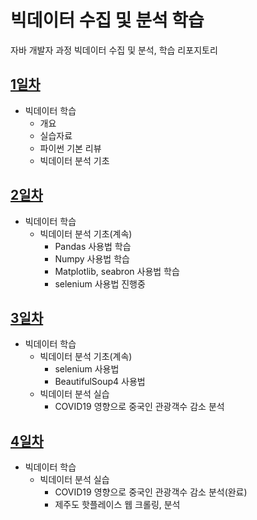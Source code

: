 # 빅데이터 수집 및 분석 학습

자바 개발자 과정 빅데이터 수집 및 분석, 학습 리포지토리

## [1일차](https://github.com/zzzissu/bigdata-analysis2024/blob/main/day01.md)

- 빅데이터 학습
  - 개요
  - 실습자료
  - 파이썬 기본 리뷰
  - 빅데이터 분석 기초

## [2일차](https://github.com/zzzissu/bigdata-analysis2024/blob/main/day02.md)

- 빅데이터 학습
  - 빅데이터 분석 기초(계속)
    - Pandas 사용법 학습
    - Numpy 사용법 학습
    - Matplotlib, seabron 사용법 학습
    - selenium 사용법 진행중

## [3일차](https://github.com/zzzissu/bigdata-analysis2024/blob/main/day03.md)

- 빅데이터 학습
  - 빅데이터 분석 기초(계속)
    - selenium 사용법
    - BeautifulSoup4 사용법
  - 빅데이터 분석 실습
    - COVID19 영향으로 중국인 관광객수 감소 분석

## [4일차](https://github.com/zzzissu/bigdata-analysis2024/blob/main/day04.md)

- 빅데이터 학습
  - 빅데이터 분석 실습
    - COVID19 영향으로 중국인 관광객수 감소 분석(완료)
    - 제주도 핫플레이스 웹 크롤링, 분석
